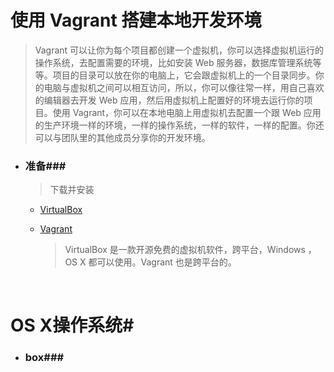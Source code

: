 # 使用 Vagrant 搭建本地开发环境

> Vagrant 可以让你为每个项目都创建一个虚拟机，你可以选择虚拟机运行的操作系统，去配置需要的环境，比如安装 Web 服务器，数据库管理系统等等。项目的目录可以放在你的电脑上，它会跟虚拟机上的一个目录同步。你的电脑与虚拟机之间可以相互访问，所以，你可以像往常一样，用自己喜欢的编辑器去开发 Web 应用，然后用虚拟机上配置好的环境去运行你的项目。使用 Vagrant，你可以在本地电脑上用虚拟机去配置一个跟 Web 应用的生产环境一样的环境，一样的操作系统，一样的软件，一样的配置。你还可以与团队里的其他成员分享你的开发环境。

- ### 准备###

  > 下载并安装

  - [VirtualBox](https://www.virtualbox.org/wiki/Downloads)

  - [Vagrant](http://www.vagrantup.com/downloads.html) 

    > VirtualBox 是一款开源免费的虚拟机软件，跨平台，Windows ，OS X 都可以使用。Vagrant 也是跨平台的。

    ​

# OS X操作系统#

- ### box###

  ​